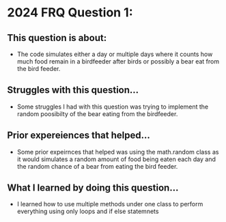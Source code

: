 # 2024 FRQ Question 1: 
## This question is about:
* The code simulates either a day or multiple days where it counts how much food remain in a birdfeeder after birds or possibly a bear eat from the bird feeder.

## Struggles with this question...
* Some struggles I had with this question was trying to implement the random poosibilty of the bear eating from the birdfeeder.

## Prior expereiences that helped...
* Some prior expeirnces that helped was using the math.random class as it would simulates a random amount of food being eaten each day and the random chance of a bear from eating the bird feeder.

## What I learned by doing this question...
* I learned how to use multiple methods under one class to perform everything using only loops and if else statemnets
